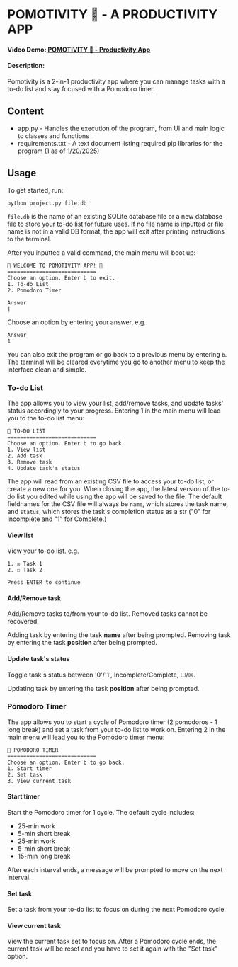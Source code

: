 # POMOTIVITY 🌱 - A PRODUCTIVITY APP
#### Video Demo: [POMOTIVITY 🌱 - Productivity App](https://www.youtube.com/watch?v=UOkGrrFft9E)
#### Description:
Pomotivity is a 2-in-1 productivity app where you can manage tasks with a to-do list and stay focused with a Pomodoro timer.

## Content
- app.py - Handles the execution of the program, from UI and main logic to classes and functions
- requirements.txt - A text document listing required pip libraries for the program (1 as of 1/20/2025)

## Usage
To get started, run:
```
python project.py file.db
```

`file.db` is the name of an existing SQLite database file or a new database file to store your to-do list for future uses. If no file name is inputted or file name is not in a valid DB format, the app will exit after printing instructions to the terminal.

After you inputted a valid command, the main menu will boot up:
```
🌱 WELCOME TO POMOTIVITY APP! 🌱
============================
Choose an option. Enter b to exit.
1. To-do List
2. Pomodoro Timer

Answer
|
```

Choose an option by entering your answer, e.g.
```
Answer
1
```
You can also exit the program or go back to a previous menu by entering `b`. The terminal will be cleared everytime you go to another menu to keep the interface clean and simple.

### To-do List
The app allows you to view your list, add/remove tasks, and update tasks' status accordingly to your progress. Entering 1 in the main menu will lead you to the to-do list menu:
```
🌱 TO-DO LIST
============================
Choose an option. Enter b to go back.
1. View list
2. Add task
3. Remove task
4. Update task's status
```
The app will read from an existing CSV file to access your to-do list, or create a new one for you. When closing the app, the latest version of the to-do list you edited while using the app will be saved to the file. The default fieldnames for the CSV file will always be `name`, which stores the task name, and `status`, which stores the task's completion status as a str ("0" for Incomplete and "1" for Complete.)

#### View list
View your to-do list. e.g.
```
1. ☒ Task 1
2. ☐ Task 2

Press ENTER to continue
```

#### Add/Remove task
Add/Remove tasks to/from your to-do list. Removed tasks cannot be recovered.

Adding task by entering the task **name** after being prompted. Removing task by entering the task **position** after being prompted.

#### Update task's status
Toggle task's status between '0'/'1', Incomplete/Complete, ☐/☒.

Updating task by entering the task **position** after being prompted.

### Pomodoro Timer
The app allows you to start a cycle of Pomodoro timer (2 pomodoros - 1 long break) and set a task from your to-do list to work on. Entering 2 in the main menu will lead you to the Pomodoro timer menu:
```
🌱 POMODORO TIMER
============================
Choose an option. Enter b to go back.
1. Start timer
2. Set task
3. View current task
```

#### Start timer
Start the Pomodoro timer for 1 cycle. The default cycle includes:
- 25-min work
- 5-min short break
- 25-min work
- 5-min short break
- 15-min long break

After each interval ends, a message will be prompted to move on the next interval.

#### Set task
Set a task from your to-do list to focus on during the next Pomodoro cycle.

#### View current task
View the current task set to focus on. After a Pomodoro cycle ends, the current task will be reset and you have to set it again with the "Set task" option.



